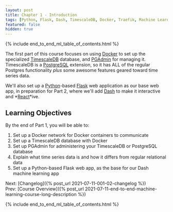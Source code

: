 ```yaml
---
layout: post
title: Chapter 1 - Introduction
tags: [Python, Flask, Dash, TimescaleDB, Docker, Traefik, Machine Learning]
featured: false
hidden: true
---
```


{% include end_to_end_ml_table_of_contents.html %}

The first part of this course focuses on using [Docker](https://www.docker.com/) to set up the specialized [TimescaleDB](https://www.timescale.com/) database, and [PGAdmin](https://www.pgadmin.org/) for managing it. TimescaleDB is a [PostgreSQL](https://www.postgresql.org/) extension, so it has ALL of the regular Postgres functionality *plus* some awesome features geared toward time series data.

We'll also set up a [Python](https://www.python.org/)-based [Flask](https://flask.palletsprojects.com/) web application as our base web app, in preparation for Part 2, where we'll add [Dash](https://dash.plotly.com/) to make it interactive and *[React](https://reactjs.org/)*ive.

## Learning Objectives

By the end of Part 1, you will be able to:

1. Set up a Docker network for Docker containers to communicate
1. Set up a TimescaleDB database with Docker
1. Set up PGAdmin for administering your TimescaleDB or PostgreSQL database
1. Explain what time series data is and how it differs from regular relational data
1. Set up a Python-based Flask web app, as the base for our Dash machine learning app

Next: [Changelog]({% post_url 2021-07-11-001-02-changelog %})<br>
Prev: [Course Overview]({% post_url 2021-07-11-end-to-end-machine-learning-course-long-description %})

{% include end_to_end_ml_table_of_contents.html %}

